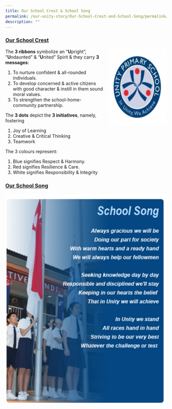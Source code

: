 ```yaml
---
title: Our School Crest & School Song
permalink: /our-unity-story/Our-School-Crest-and-School-Song/permalink/
description: ""
---
```

### **<u>Our School Crest</u>**

<img src="/images/Unityprilogo.png" style="width:183px;height:240px;margin-left:15px;" align = "right">

The **3 ribbons** symbolize an “**U**pright”, “**U**ndaunted” & “**U**nited” Spirit & they carry **3 messages**:

1.  To nurture confident & all-rounded individuals.
2.  To develop concerned & active citizens with good character & instill in them sound moral values.
3.  To strengthen the school-home-community partnership.


The **3 dots** depict the **3 initiatives**, namely, fostering

1.  Joy of Learning
2.  Creative & Critical Thinking
3.  Teamwork

The 3 colours represent:

1.  Blue signifies Respect & Harmony.
2.  Red signifies Resilience & Care.
3.  White signifies Responsibility & Integrity

### **<u>Our School Song</u>**

![](/images/SchoolSong.png)